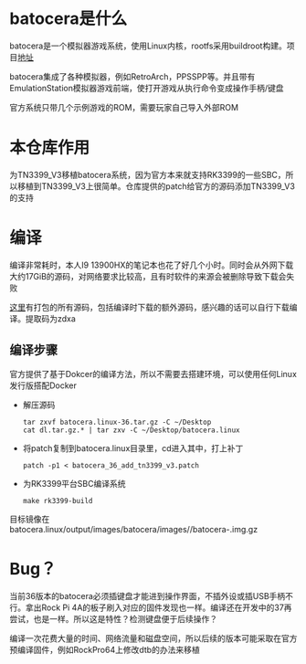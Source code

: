 # batocera是什么

batocera是一个模拟器游戏系统，使用Linux内核，rootfs采用buildroot构建。项目[地址](https://github.com/batocera-linux/batocera.linux)

batocera集成了各种模拟器，例如RetroArch，PPSSPP等。并且带有EmulationStation模拟器游戏前端，使打开游戏从执行命令变成操作手柄/键盘

官方系统只带几个示例游戏的ROM，需要玩家自己导入外部ROM

# 本仓库作用

为TN3399_V3移植batocera系统，因为官方本来就支持RK3399的一些SBC，所以移植到TN3399_V3上很简单。仓库提供的patch给官方的源码添加TN3399_V3的支持

# 编译

编译非常耗时，本人I9 13900HX的笔记本也花了好几个小时。同时会从外网下载大约17GiB的源码，对网络要求比较高，且有时软件的来源会被删除导致下载会失败

[这里](https://pan.baidu.com/s/1SVf2VJm_b2v6fLpdQpce8w?pwd=zdxa)有打包的所有源码，包括编译时下载的额外源码，感兴趣的话可以自行下载编译。提取码为zdxa

## 编译步骤

官方提供了基于Dokcer的编译方法，所以不需要去搭建环境，可以使用任何Linux发行版搭配Docker

- 解压源码
  
  ```
  tar zxvf batocera.linux-36.tar.gz -C ~/Desktop
  cat dl.tar.gz.* | tar zxv -C ~/Desktop/batocera.linux
  ```

- 将patch复制到batocera.linux目录里，cd进入其中，打上补丁
  
  ```
  patch -p1 < batocera_36_add_tn3399_v3.patch
  ```

- 为RK3399平台SBC编译系统
  
  ```
  make rk3399-build
  ```

目标镜像在batocera.linux/output/images/batocera/images/<architecture>/batocera-<XXXX>.img.gz

# Bug？

当前36版本的batocera必须插键盘才能进到操作界面，不插外设或插USB手柄不行。拿出Rock Pi 4A的板子刷入对应的固件发现也一样。编译还在开发中的37再尝试，也是一样。所以这是特性？检测键盘便于后续操作？

编译一次花费大量的时间、网络流量和磁盘空间，所以后续的版本可能采取在官方预编译固件，例如RockPro64上修改dtb的办法来移植
